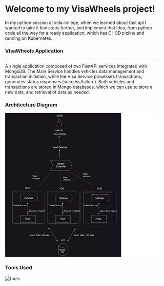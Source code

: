 # Welcome to my VisaWheels project!

In my python session at sela college, when we learned about fast api I wanted to take it few steps further, and implement that 
idea, from python code all the way for a ready application, which has CI-CD pipline and running on Kubernetes.

### VisaWheels Application
---

A single application composed of two FastAPI services integrated with MongoDB. The Main Service handles vehicles data management and transaction initiation, while the Visa Service processes transactions, generates status responses (success/failure).
Both vehicles and transactions are stored in Mongo databases, which we can use to store a new data, and retrieval of data as needed.

### Architecture Diagram

![Diagram:](https://github.com/talyahalomy/VisaWheels_project/raw/206d93dfe207cbead9de329511146cbb32b92d9a/visa-wheels-diagram.png)

### Tools Used

![tools](https://i.ibb.co/zhfvqgS/tools.png)
